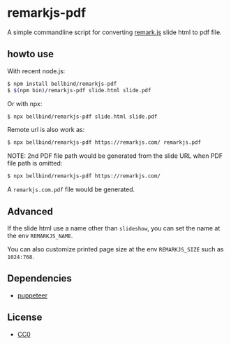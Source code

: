 # remarkjs-pdf

A simple commandline script for converting 
[remark.js](https://github.com/gnab/remark) slide html to pdf file.

## howto use

With recent node.js:

```sh
$ npm install bellbind/remarkjs-pdf
$ $(npm bin)/remarkjs-pdf slide.html slide.pdf
```

Or with npx:

```sh
$ npx bellbind/remarkjs-pdf slide.html slide.pdf
```

Remote url is also work as:

```sh
$ npx bellbind/remarkjs-pdf https://remarkjs.com/ remarkjs.pdf
```

NOTE: 2nd PDF file path would be generated from the slide URL 
when PDF file path is omitted:

```sh
$ npx bellbind/remarkjs-pdf https://remarkjs.com/
```

A `remarkjs.com.pdf` file would be generated.

## Advanced

If the slide html use a name other than `slideshow`, 
you can set the name at the env `REMARKJS_NAME`.

You can also customize printed page size at the env
`REMARKJS_SIZE` such as `1024:768`.

## Dependencies

- [puppeteer](https://github.com/GoogleChrome/puppeteer)

## License

- [CC0](http://creativecommons.org/publicdomain/zero/1.0/)
